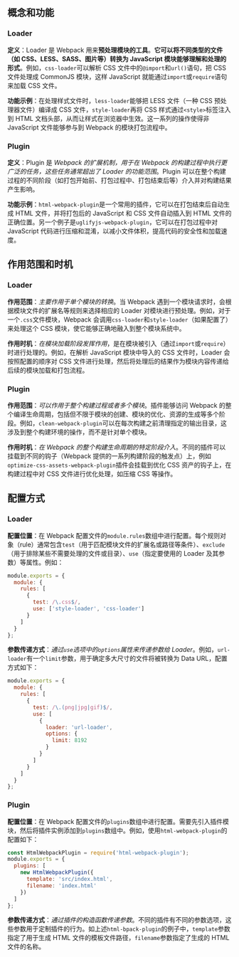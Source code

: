
##  概念和功能
### Loader

**定义**：Loader 是 Webpack 用来**预处理模块的工具**。**它可以将不同类型的文件（如 CSS、LESS、SASS、图片等）转换为 JavaScript 模块能够理解和处理的形式**。例如，`css-loader`可以解析 CSS 文件中的`@import`和`url()`语句，把 CSS 文件处理成 CommonJS 模块，这样 JavaScript 就能通过`import`或`require`语句来加载 CSS 文件。
       
**功能示例**：在处理样式文件时，`less-loader`能够把 LESS 文件（一种 CSS 预处理器文件）编译成 CSS 文件，`style-loader`再将 CSS 样式通过`<style>`标签注入到 HTML 文档头部，从而让样式在浏览器中生效。这一系列的操作使得非 JavaScript 文件能够参与到 Webpack 的模块打包流程中。

### Plugin

**定义**：Plugin 是 *Webpack 的扩展机制，用于在 Webpack 的构建过程中执行更广泛的任务，这些任务通常超出了 Loader 的功能范围*。Plugin 可以在整个构建过程的不同阶段（如打包开始前、打包过程中、打包结束后等）介入并对构建结果产生影响。

**功能示例**：`html-webpack-plugin`是一个常用的插件，它可以在打包结束后自动生成 HTML 文件，并将打包后的 JavaScript 和 CSS 文件自动插入到 HTML 文件的正确位置。另一个例子是`uglifyjs-webpack-plugin`，它可以在打包过程中对 JavaScript 代码进行压缩和混淆，以减小文件体积，提高代码的安全性和加载速度。

## 作用范围和时机
### Loader
**作用范围**：*主要作用于单个模块的转换*。当 Webpack 遇到一个模块请求时，会根据模块文件的扩展名等规则来选择相应的 Loader 对模块进行预处理。例如，对于一个`.css`文件模块，Webpack 会调用`css-loader`和`style-loader`（如果配置了）来处理这个 CSS 模块，使它能够正确地融入到整个模块系统中。

**作用时机**：*在模块加载阶段发挥作用*，是在模块被引入（通过`import`或`require`）时进行处理的。例如，在解析 JavaScript 模块中导入的 CSS 文件时，Loader 会按照配置的顺序对 CSS 文件进行处理，然后将处理后的结果作为模块内容传递给后续的模块加载和打包流程。
### Plugin
**作用范围**：*可以作用于整个构建过程或者多个模块*。插件能够访问 Webpack 的整个编译生命周期，包括但不限于模块的创建、模块的优化、资源的生成等多个阶段。例如，`clean-webpack-plugin`可以在每次构建之前清理指定的输出目录，这涉及到整个构建环境的操作，而不是针对单个模块。

**作用时机**：*在 Webpack 的整个构建生命周期的特定阶段介入*。不同的插件可以挂载到不同的钩子（Webpack 提供的一系列构建阶段的触发点）上，例如`optimize-css-assets-webpack-plugin`插件会挂载到优化 CSS 资产的钩子上，在构建过程中对 CSS 文件进行优化处理，如压缩 CSS 等操作。

## 配置方式
### Loader
**配置位置**：在 Webpack 配置文件的`module.rules`数组中进行配置。每个规则对象（rule）通常包含`test`（用于匹配模块文件的扩展名或路径等条件）、`exclude`（用于排除某些不需要处理的文件或目录）、`use`（指定要使用的 Loader 及其参数）等属性。例如：

```js
module.exports = {
  module: {
    rules: [
      {
        test: /\.css$/,
        use: ['style-loader', 'css-loader']
      }
    ]
  }
};
```

**参数传递方式**：*通过`use`选项中的`options`属性来传递参数给 Loader*。例如，`url-loader`有一个`limit`参数，用于确定多大尺寸的文件将被转换为 Data URL，配置方式如下：

```js
module.exports = {
  module: {
    rules: [
      {
        test: /\.(png|jpg|gif)$/,
        use: [
          {
            loader: 'url-loader',
            options: {
              limit: 8192
            }
          }
        ]
      }
    ]
  }
};
```

  

### Plugin

**配置位置**：在 Webpack 配置文件的`plugins`数组中进行配置。需要先引入插件模块，然后将插件实例添加到`plugins`数组中。例如，使用`html-webpack-plugin`的配置如下：

```js
const HtmlWebpackPlugin = require('html-webpack-plugin');
module.exports = {
  plugins: [
    new HtmlWebpackPlugin({
      template: 'src/index.html',
      filename: 'index.html'
    })
  ]
};
```

**参数传递方式**：*通过插件的构造函数传递参数*。不同的插件有不同的参数选项，这些参数用于定制插件的行为。如上述`html-bpack-plugin`的例子中，`template`参数指定了用于生成 HTML 文件的模板文件路径，`filename`参数指定了生成的 HTML 文件的名称。
